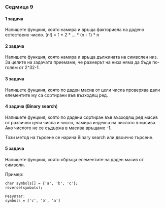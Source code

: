 ﻿### Седмица 9
#### 1 задача
Напишете фунцкия, която намира и връща факториела на дадено 
естествено число. (n!) = 1 * 2 * ... * (n - 1) * n

#### 2 задача
Напишете функция, която намира и връща дължината на символен низ.
За целите на задачата приемаме, че размерът на низа няма да бъде
по-голям от 2^32-1.

#### 3 задача
Напишете фунцкия, която по даден масив от цели числа 
проверява дали елементите му са сортирани във възходящ ред.

#### 4 задача (Binary search)
Напишете фунцкия, която по дадени сортиран във възходящ ред
масив от различни цели числа и число, намира индекса на числото 
в масива. Ако числото не се съдържа в масива връщаме -1.

Toзи метод на търсене се нарича Binary search или двоично търсене.

#### 5 задача
Напишете фунцкия, която обръща елементите на даден масив
от символи.

Пример:
```
char symbols[] = {'a', 'b', 'c'};
reverse(symbols);
```
```
Резултат: 
symbols = ['c', 'b', 'a']
```
